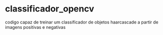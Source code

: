 # classificador_opencv
codigo capaz de treinar um classificador de objetos haarcascade a partir de imagens positivas e negativas
